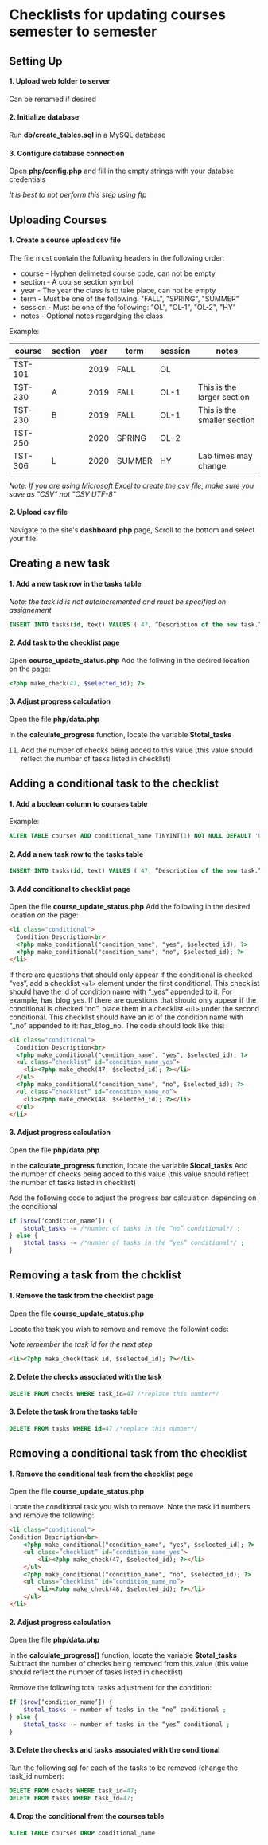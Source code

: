 # Checklists for updating courses semester to semester
## Setting Up
#### 1. Upload web folder to server
Can be renamed if desired

#### 2. Initialize database
Run **db/create_tables.sql** in a MySQL database

#### 3. Configure database connection
Open **php/config.php** and fill in the empty strings with your databse credentials

*It is best to not perform this step using ftp*

## Uploading Courses
#### 1. Create a course upload csv file
The file must contain the following headers in the following order:
 - course - Hyphen delimeted course code, can not be empty
 - section - A course section symbol
 - year - The year the class is to take place, can not be empty
 - term - Must be one of the following: "FALL", "SPRING", "SUMMER"
 - session - Must be one of the following: "OL", "OL-1", "OL-2", "HY"
 - notes - Optional notes regardging the class
 
 Example:
 
course | section | year | term | session | notes
------ | ------- | ---- | ---- | ------- | -----
TST-101 |  | 2019 | FALL | OL |
TST-230 | A | 2019 | FALL | OL-1 | This is the larger section
TST-230 | B | 2019 | FALL | OL-1 | This is the smaller section
TST-250 |  | 2020 | SPRING | OL-2 |
TST-306 | L | 2020 | SUMMER | HY | Lab times may change

*Note: If you are using Microsoft Excel to create the csv file, make sure you save as "CSV" not "CSV UTF-8"*

#### 2. Upload csv file
Navigate to the site's **dashboard.php** page, Scroll to the bottom and select your file.

## Creating a new task
#### 1. Add a new task row in the tasks table
*Note: the task id is not autoincremented and must be specified on assignement*
```SQL
INSERT INTO tasks(id, text) VALUES ( 47, ”Description of the new task.”)
```
#### 2. Add task to the checklist page
Open **course_update_status.php**
Add the follwing in the desired location on the page:
```php
<?php make_check(47, $selected_id); ?>
```

#### 3. Adjust progress calculation
Open the file **php/data.php**

In the **calculate_progress** function, locate the variable **$total_tasks**

11.	Add the number of checks being added to this value (this value should reflect the number of tasks listed in checklist)

## Adding a conditional task to the checklist
#### 1. Add a boolean column to courses table
Example:
```SQL
ALTER TABLE courses ADD conditional_name TINYINT(1) NOT NULL DEFAULT '0' AFTER has_ally
```
#### 2. Add a new task row to the tasks table
```SQL
INSERT INTO tasks(id, text) VALUES ( 47, ”Description of the new task.”)
```

#### 3. Add conditional to checklist page
Open the file **course_update_status.php**
Add the following in the desired location on the page:
```html
<li class="conditional">
  Condition Description<br>
  <?php make_conditional("condition_name", "yes", $selected_id); ?>
  <?php make_conditional("condition_name", "no", $selected_id); ?>
</li>
```
If there are questions that should only appear if the conditional is checked “yes”, add a checklist `<ul>` element under the first conditional. This checklist should have the id of condition name with “_yes” appended to it. For example, has_blog_yes. If there are questions that should only appear if the conditional is checked “no”, place them in a checklist `<ul>` under the second conditional. This checklist should have an id of the condition name with “_no” appended to it: has_blog_no. The code should look like this:
```html
<li class="conditional">
  Condition Description<br>
  <?php make_conditional("condition_name", "yes", $selected_id); ?>
  <ul class=”checklist” id=”condition_name_yes”>
    <li><?php make_check(47, $selected_id); ?></li>
  </ul>
  <?php make_conditional("condition_name", "no", $selected_id); ?>
  <ul class=”checklist” id=”condition_name_no”>
    <li><?php make_check(48, $selected_id); ?></li>
  </ul>
</li>
```
#### 3. Adjust progress calculation
Open the file **php/data.php**

In the **calculate_progress** function, locate the variable **$local_tasks**
Add the number of checks being added to this value (this value should reflect the number of tasks listed in checklist)

Add the following code to adjust the progress bar calculation depending on the conditional
```php
If ($row[‘condition_name’]) {
	$total_tasks -= /*number of tasks in the “no” conditional*/ ;
} else {
	$total_tasks -= /*number of tasks in the “yes” conditional*/ ;
}
```
## Removing a task from the chcklist
#### 1. Remove the task from the checklist page
Open the file **course_update_status.php**

Locate the task you wish to remove and remove the followint code:

*Note remember the task id for the next step*
```html
<li><?php make_check(task id, $selected_id); ?></li>
```

#### 2. Delete the checks associated with the task
```SQL
DELETE FROM checks WHERE task_id=47 /*replace this number*/
```

#### 3. Delete the task from the tasks table
```SQL
DELETE FROM tasks WHERE id=47 /*replace this number*/
```

## Removing a conditional task from the checklist
#### 1. Remove the conditional task from the checklist page
Open the file **course_update_status.php**

Locate the conditional task you wish to remove. Note the task id numbers and remove the following:

```html
<li class="conditional">
Condition Description<br>
    <?php make_conditional("condition_name", "yes", $selected_id); ?>
	<ul class=”checklist” id=”condition_name_yes”>
		<li><?php make_check(47, $selected_id); ?></li>
	</ul>
	<?php make_conditional("condition_name", "no", $selected_id); ?>
	<ul class=”checklist” id=”condition_name_no”>
		<li><?php make_check(48, $selected_id); ?></li>
	</ul>
</li>
```
#### 2. Adjust progress calculation
Open the file **php/data.php**

In the **calculate_progress()** function, locate the variable **$total_tasks**
Subtract the number of checks being removed from this value (this value should reflect the number of tasks listed in checklist)

Remove the following total tasks adjustment for the condition:
```php
If ($row[‘condition_name’]) {
	$total_tasks -= number of tasks in the “no” conditional ;
} else {
	$total_tasks -= number of tasks in the “yes” conditional ;
}
```

#### 3. Delete the checks and tasks associated with the conditional
Run the following sql for each of the tasks to be removed (change the task_id number):
```sql
DELETE FROM checks WHERE task_id=47;
DELETE FROM tasks WHERE task_id=47;
```

#### 4. Drop the conditional from the courses table
```sql
ALTER TABLE courses DROP conditional_name
```
